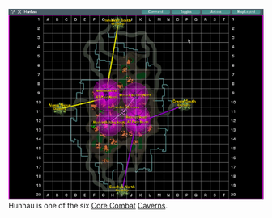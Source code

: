 ![](../images/HunhauMap.jpg "fig:HunhauMap.jpg") Hunhau is one of the six [Core
Combat](../items/Core_Combat.md) [Caverns](Caverns.md).

<!--[Category:Locations](Category:Locations.md)-->
